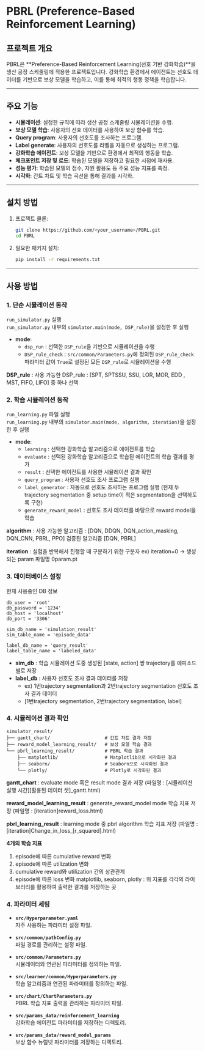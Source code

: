 # PBRL (Preference-Based Reinforcement Learning)

## 프로젝트 개요
PBRL은 **Preference-Based Reinforcement Learning(선호 기반 강화학습)**을 생산 공정 스케줄링에 적용한 프로젝트입니다. 
강화학습 환경에서 에이전트는 선호도 데이터를 기반으로 보상 모델을 학습하고, 이를 통해 최적의 행동 정책을 학습합니다.

---

## 주요 기능
- **시뮬레이션**: 설정한 규칙에 따라 생산 공정 스케줄링 시뮬레이션을 수행.
- **보상 모델 학습**: 사용자의 선호 데이터를 사용하여 보상 함수를 학습.
- **Query program**: 사용자의 선호도를 조사하는 프로그램.
- **Label generate**: 사용자의 선호도를 라벨을 자동으로 생성하는 프로그램.
- **강화학습 에이전트**: 보상 모델을 기반으로 환경에서 최적의 행동을 학습.
- **체크포인트 저장 및 로드**: 학습된 모델을 저장하고 필요한 시점에 재사용.
- **성능 평가**: 학습된 모델의 점수, 자원 활용도 등 주요 성능 지표를 측정.
- **시각화**: 간트 차트 및 학습 곡선을 통해 결과를 시각화.

---

## 설치 방법
1. 프로젝트 클론:
    ```bash
    git clone https://github.com/<your_username>/PBRL.git
    cd PBRL
    ```
2. 필요한 패키지 설치:
    ```bash
    pip install -r requirements.txt
    ```

---

## 사용 방법

### 1. 단순 시뮬레이션 동작
`run_simulator.py` 실행  
`run_simulator.py` 내부의 `simulator.main(mode, DSP_rule)`을 설정한 후 실행  

- **mode**:  
  - `dsp_run` : 선택한 `DSP_rule`을 기반으로 시뮬레이션을 수행  
  - `DSP_rule_check` : `src/common/Parameters.py`에 정의된 `DSP_rule_check` 파라미터 값이 `True`로 설정된 모든 `DSP_rule`로 시뮬레이션을 수행

**DSP_rule** :
 사용 가능한 DSP_rule : [SPT, SPTSSU, SSU, LOR, MOR, EDD , MST, FIFO, LIFO] 중 하나 선택

### 2. 학습 시뮬레이션 동작
`run_learning.py` 파일 실행  
`run_learning.py` 내부의 `simulator.main(mode, algorithm, iteration)`을 설정한 후 실행  

- **mode**:
  - `learning` : 선택한 강화학습 알고리즘으로 에이전트를 학습
  - `evaluate` : 선택된 강화학습 알고리즘으로 학습된 에이전트의 학습 결과를 평가
  - `result` : 선택한 에이전트를 사용한 시뮬레이션 결과 확인
  - `query_program` : 사용자 선호도 조사 프로그램 실행
  - `label_generator` : 자동으로 선호도 조사하는 프로그램 실행 (현재 두 trajectory segmentation 중 setup time이 적은 segmentation을 선택하도록 구현)
  - `generate_reward_model` : 선호도 조사 데이터를 바탕으로 reward model을 학습

**algorithm** :
 사용 가능한 알고리즘 : [DQN, DDQN, DQN_action_masking, DQN_CNN, PBRL, PPO]
 검증된 알고리즘 [DQN, PBRL]

**iteration** : 
 실험을 반복해서 진행할 때 구분하기 위한 구분자
 ex) iteration=0 -> 생성되는 param 파일명 0param.pt


### 3. 데이터베이스 설정
현재 사용중인 DB 정보
```plaintext
db_user = 'root'
db_password = '1234'
db_host = 'localhost'
db_port = '3306'

sim_db_name = 'simulation_result' 
sim_table_name = 'episode_data'

label_db_name = 'query_result'
label_table_name = 'labeled_data'
```
- **sim_db** : 학습 시뮬레이션 도중 생성된 [state, action] 쌍 trajectory를 에피소드 별로 저장
- **label_db** : 사용자 선호도 조사 결과 데이터를 저장 
  - ex) 1번trajectory segmentation과 2번trajectory segmentation 선호도 조사 결과 데이터
  - [1번trajectory segmentation, 2번trajectory segmentation, label]


### 4. 시뮬레이션 결과 확인

```plaintext
simulator_result/
├── gantt_chart/                    # 간트 차트 결과 저장
├── reward_model_learning_result/   # 보상 모델 학습 결과
└── pbrl_learning_result/           # PBRL 학습 결과
    ├── matplotlib/                 # Matplotlib으로 시각화된 결과
    ├── seaborn/                    # Seaborn으로 시각화된 결과
    └── plotly/                     # Plotly로 시각화된 결과
```
                 


**gantt_chart** : evaluate mode 혹은 result mode 결과 저장
(파일명 : [시뮬레이션 실행 시간][활용된 데이터 셋]_gantt.html)

**reward_model_learning_result** : generate_reward_model mode 학습 지표 저장
(파일명 : [iteration]reward_loss.html)

**pbrl_learning_result** : learning mode 중 pbrl algorithm 학습 지표 저장
(파일명 : [iteration]Change_in_loss_[r_squared].html)

**4개의 학습 지표**
1. episode에 따른 cumulative reward 변화
2. episode에 따른 utilization 변화
3. cumulative reward와 utilization 간의 상관관계
4. episode에 따른 loss 변화
matplotlib, seaborn, plotly : 위 지표를 각각의 라이브러리를 활용하여 출력한 결과를 저장하는 곳

### 4. 파라미터 세팅
- **`src/Hyperparameter.yaml`**  
  자주 사용하는 파라미터 설정 파일.

- **`src/common/pathConfig.py`**  
  파일 경로를 관리하는 설정 파일.

- **`src/common/Parameters.py`**  
  시뮬레이터와 연관된 파라미터를 정의하는 파일.

- **`src/learner/common/Hyperparameters.py`**  
  학습 알고리즘과 연관된 파라미터를 정의하는 파일.

- **`src/chart/ChartParameters.py`**  
  PBRL 학습 지표 출력을 관리하는 파라미터 파일.

- **`src/params_data/reinforcement_learning`**  
  강화학습 에이전트 파라미터를 저장하는 디렉토리.

- **`src/params_data/reward_model_params`**  
  보상 함수 뉴럴넷 파라미터를 저장하는 디렉토리.
